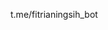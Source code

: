 t.me/fitrianingsih_bot

<!--
**Fitrianingsih1986/Fitrianingsih1986** is a ✨ _special_ ✨ repository because its `README.md` (this file) appears on your GitHub profile.

Here 
- 👯 I’m looking to collaborate on ...
- 🤔 I’m looking for help with ...
- 💬 Ask me about ...
- 📫 How to reach me: ...
- 😄 Pronouns: ...
- ⚡ Fun fact: ...
-->
